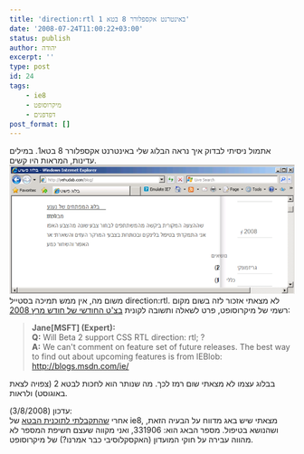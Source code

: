 ```yaml
---
title: 'direction:rtl באינטרנט אקספלורר 8 בטא 1'
date: '2008-07-24T11:00:22+03:00'
status: publish
author: יהודה
excerpt: ''
type: post
id: 24
tags:
    - ie8
    - מיקרוסופט
    - דפדפנים
post_format: []
---
```

אתמול ניסיתי לבדוק איך נראה הבלוג שלי באינטרנט אקספלורר 8 בטא1. במילים עדינות, המראות היו קשים.  
![הבלוג באינטרנט אקספלורר 8 בטא 1](/img/2008/07/direction-rtl-ie8-beta-1.png)  
משום מה, אין ממש תמיכה בסטייל direction:rtl. לא מצאתי אזכור לזה בשום מקום רשמי של מיקרוסופט, פרט לשאלה ותשובה לקונית [בצ'ט החודשי של חודש מרץ 2008](http://www.microsoft.com/windowsxp/expertzone/chats/transcripts/08_0320_ez_ie8.mspx):

> **Jane\[MSFT\] (Expert):**  
> **Q:** Will Beta 2 support CSS RTL direction: rtl; ?  
> **A:** We can't comment on feature set of future releases. The best way to find out about upcoming features is from IEBlob: <http://blogs.msdn.com/ie/>

בבלוג עצמו לא מצאתי שום רמז לכך. מה שנותר הוא לחכות לבטא 2 (צפויה לצאת באוגוסט) ולראות.

עדכון (3/8/2008):  
אחרי [שהתקבלתי לתוכנית הבטא](http://yehudab.com/blog/2008/08/ie8-beta-testers-club/) של ie8, מצאתי שיש באג מדווח על הבעיה הזאת, ושהנושא בטיפול. מספר הבאג הוא: 331906, ואני מקווה שעצם חשיפת המספר לא מהווה עבירה על חוקי המועדון (האקסקלוסיבי כבר אמרנו?) של מיקרוסופט.
